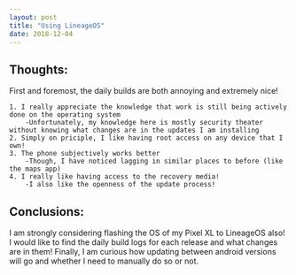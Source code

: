 ```yaml
---
layout: post 
title: "Using LineageOS" 
date: 2018-12-04
---
```


## Thoughts:
First and foremost, the daily builds are both annoying and extremely nice! 
    
    1. I really appreciate the knowledge that work is still being actively done on the operating system
        -Unfortunately, my knowledge here is mostly security theater without knowing what changes are in the updates I am installing
    2. Simply on priciple, I like having root access on any device that I own!
    3. The phone subjectively works better
        -Though, I have noticed lagging in similar places to before (like the maps app)
    4. I really like having access to the recovery media!
        -I also like the openness of the update process! 

## Conclusions:
I am strongly considering flashing the OS of my Pixel XL to LineageOS also!
    I would like to find the daily build logs for each release and what changes are in them! 
    Finally, I am curious how updating between android versions will go and whether I need to manually do so or not. 